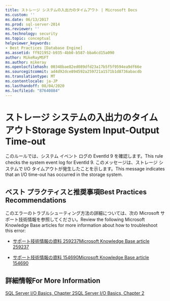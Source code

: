 ```yaml
---
title: ストレージ システムの入出力のタイムアウト | Microsoft Docs
ms.custom: ''
ms.date: 06/13/2017
ms.prod: sql-server-2014
ms.reviewer: ''
ms.technology: security
ms.topic: conceptual
helpviewer_keywords:
- Best Practices [Database Engine]
ms.assetid: ff921952-b935-4bb0-b587-bba6cd15a090
author: MikeRayMSFT
ms.author: mikeray
ms.openlocfilehash: 00348bae82ed089dfd23a17b5f5f9594ea9df66e
ms.sourcegitcommit: ad4d92dce894592a259721a1571b1d8736abacdb
ms.translationtype: MT
ms.contentlocale: ja-JP
ms.lasthandoff: 08/04/2020
ms.locfileid: "87640884"
---
```

# <a name="storage-system-input-output-time-out"></a><span data-ttu-id="51658-102">ストレージ システムの入出力のタイムアウト</span><span class="sxs-lookup"><span data-stu-id="51658-102">Storage System Input-Output Time-out</span></span>
  <span data-ttu-id="51658-103">このルールでは、システム イベント ログの EventId 9 を確認します。</span><span class="sxs-lookup"><span data-stu-id="51658-103">This rule checks the system event log for EventId 9.</span></span> <span data-ttu-id="51658-104">このメッセージは、ストレージ システムで I/O タイムアウトが発生したことを示します。</span><span class="sxs-lookup"><span data-stu-id="51658-104">This message indicates that an I/O time-out has occurred in the storage system.</span></span>  
  
## <a name="best-practices-recommendations"></a><span data-ttu-id="51658-105">ベスト プラクティスと推奨事項</span><span class="sxs-lookup"><span data-stu-id="51658-105">Best Practices Recommendations</span></span>  
 <span data-ttu-id="51658-106">このエラーのトラブルシューティング方法の詳細については、次の Microsoft サポート技術情報を参照してください。</span><span class="sxs-lookup"><span data-stu-id="51658-106">Review the following Microsoft Knowledge Base articles for more information about how to troubleshoot this error:</span></span>  
  
-   [<span data-ttu-id="51658-107">サポート技術情報の資料 259237</span><span class="sxs-lookup"><span data-stu-id="51658-107">Microsoft Knowledge Base article 259237</span></span>](https://go.microsoft.com/fwlink/?linkid=117746)  
  
-   [<span data-ttu-id="51658-108">サポート技術情報の資料 154690</span><span class="sxs-lookup"><span data-stu-id="51658-108">Microsoft Knowledge Base article 154690</span></span>](https://go.microsoft.com/fwlink/?LinkId=117747)  
  
## <a name="for-more-information"></a><span data-ttu-id="51658-109">詳細情報</span><span class="sxs-lookup"><span data-stu-id="51658-109">For More Information</span></span>  
 <span data-ttu-id="51658-110">[SQL Server I/O Basics, Chapter 2](/previous-versions/sql/sql-server-2005/administrator/cc917726(v=technet.10))</span><span class="sxs-lookup"><span data-stu-id="51658-110">[SQL Server I/O Basics, Chapter 2](/previous-versions/sql/sql-server-2005/administrator/cc917726(v=technet.10))</span></span>  
  
  
